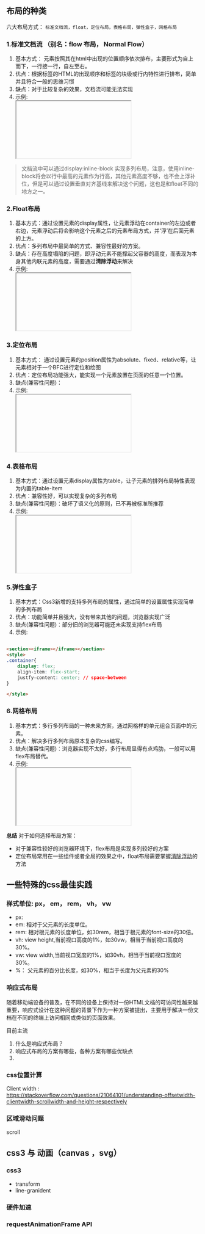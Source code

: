 
## 布局的种类
六大布局方式： ``标准文档流，float，定位布局，表格布局，弹性盒子，网格布局``

### 1.标准文档流 （别名：flow 布局， Normal Flow）
1. 基本方式： 元素按照其在html中出现的位置顺序依次排布，主要形式为自上而下，一行接一行，自左至右。
2. 优点：根据标签的HTML的出现顺序和标签的块级或行内特性进行排布，简单并且符合一般的思维习惯
3. 缺点：对于比较复杂的效果，文档流可能无法实现
4. 示例: <section><iframe src=""></iframe></section>

> 文档流中可以通过display:inline-block 实现多列布局，注意，使用inline-block将会以行中最高的元素作为行高，其他元素高度不够，也不会上浮补位，但是可以通过设置垂直对齐基线来解决这个问题，这也是和float不同的地方之一。

### 2.Float布局
1. 基本方式：通过设置元素的display属性，让元素浮动在container的左边或者右边，元素浮动后将会影响这个元素之后的元素布局方式，并‘浮’在后面元素的上方。
2. 优点：多列布局中最简单的方式、兼容性最好的方案。
3. 缺点：存在高度塌陷的问题，即浮动元素不能撑起父容器的高度，而表现为本身其他内联元素的高度，需要通过**清除浮动**来解决
4. 示例: <section><iframe></iframe></section>

### 3.定位布局
1. 基本方式： 通过设置元素的position属性为absolute、fixed、relative等，让元素相对于一个BFC进行定位和绘图
2. 优点：定位布局功能强大，能实现一个元素放置在页面的任意一个位置。
3. 缺点(兼容性问题)：
4. 示例: <section><iframe></iframe></section>


### 4.表格布局
1. 基本方式：通过设置元素display属性为table，让子元素的排列布局特性表现为内置的table-item
2. 优点：兼容性好，可以实现复杂的多列布局
3. 缺点(兼容性问题)：破坏了语义化的原则，已不再被标准所推荐
4. 示例: <section><iframe></iframe></section>


### 5.弹性盒子
1. 基本方式：Css3新增的支持多列布局的属性，通过简单的设置属性实现简单的多列布局
2. 优点：功能简单并且强大，没有带来其他的问题，浏览器实现广泛
3. 缺点(兼容性问题)：部分旧的浏览器可能还未实现支持flex布局
4. 示例:
```html

<section><iframe></iframe></section>
<style>
.container{
    display: flex;
    align-item: flex-start;
    justfy-content: center; // space-between
}

</style>

```


### 6.网格布局
1. 基本方式：多行多列布局的一种未来方案，通过网格样的单元组合页面中的元素。
2. 优点：解决多行多列布局原本复杂的css编写。
3. 缺点(兼容性问题)：浏览器实现不太好，多行布局显得有点鸡肋，一般可以用flex布局替代。
4. 示例: <section><iframe></iframe></section>

**总结**
对于如何选择布局方案：
+ 对于兼容性较好的浏览器环境下，flex布局是实现多列较好的方案
+ 定位布局常用在一些组件或者全局的效果之中，float布局需要掌握[清除浮动]()的方法


## 一些特殊的css最佳实践
### 样式单位: px， em， rem， vh， vw
+ px: 
+ em: 相对于父元素的长度单位。
+ rem: 相对根元素的长度单位，如30rem，相当于根元素的font-size的30倍。
+ vh: view height,当前视口高度的1%，如30vw，相当于当前视口高度的30%。
+ vw: view width,当前视口宽度的1%，如30vh，相当于当前视口宽度的30%。
+ %： 父元素的百分比长度，如30%，相当于长度为父元素的30%


### 响应式布局
随着移动端设备的普及，在不同的设备上保持对一份HTML文档的可访问性越来越重要，响应式设计在这种问题的背景下作为一种方案被提出，主要用于解决一份文档在不同的终端上访问相同或类似的页面效果。

目前主流
1. 什么是响应式布局？
2. 响应式布局的方案有哪些，各种方案有哪些优缺点
3. 

### css位置计算

Client width : https://stackoverflow.com/questions/21064101/understanding-offsetwidth-clientwidth-scrollwidth-and-height-respectively

### 区域滑动问题
scroll

## css3 与 动画（canvas ，svg）
### css3 
+ transform
+ line-granident

### 硬件加速

### requestAnimationFrame API







